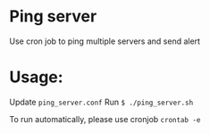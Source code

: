 # Ping server

Use cron job to ping multiple servers and send alert

# Usage:
Update `ping_server.conf`
Run `$ ./ping_server.sh`

To run automatically, please use cronjob `crontab -e`
